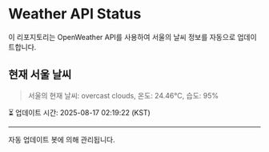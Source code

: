 
# Weather API Status

이 리포지토리는 OpenWeather API를 사용하여 서울의 날씨 정보를 자동으로 업데이트합니다.

## 현재 서울 날씨
> 서울의 현재 날씨: overcast clouds, 온도: 24.46°C, 습도: 95%

⏳ 업데이트 시간: 2025-08-17 02:19:22 (KST)

---
자동 업데이트 봇에 의해 관리됩니다.
